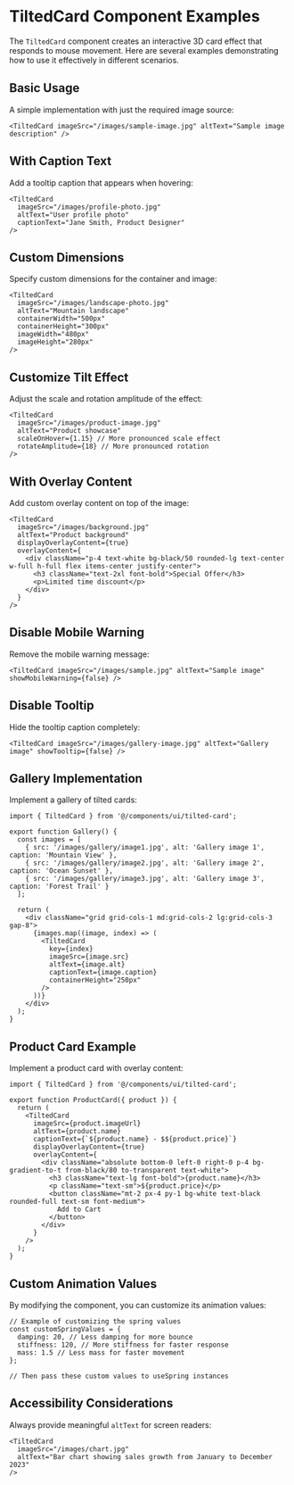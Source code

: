 # TiltedCard Component Examples

The `TiltedCard` component creates an interactive 3D card effect that responds to mouse movement. Here are several examples demonstrating how to use it effectively in different scenarios.

## Basic Usage

A simple implementation with just the required image source:

```tsx
<TiltedCard imageSrc="/images/sample-image.jpg" altText="Sample image description" />
```

## With Caption Text

Add a tooltip caption that appears when hovering:

```tsx
<TiltedCard
  imageSrc="/images/profile-photo.jpg"
  altText="User profile photo"
  captionText="Jane Smith, Product Designer"
/>
```

## Custom Dimensions

Specify custom dimensions for the container and image:

```tsx
<TiltedCard
  imageSrc="/images/landscape-photo.jpg"
  altText="Mountain landscape"
  containerWidth="500px"
  containerHeight="300px"
  imageWidth="480px"
  imageHeight="280px"
/>
```

## Customize Tilt Effect

Adjust the scale and rotation amplitude of the effect:

```tsx
<TiltedCard
  imageSrc="/images/product-image.jpg"
  altText="Product showcase"
  scaleOnHover={1.15} // More pronounced scale effect
  rotateAmplitude={18} // More pronounced rotation
/>
```

## With Overlay Content

Add custom overlay content on top of the image:

```tsx
<TiltedCard
  imageSrc="/images/background.jpg"
  altText="Product background"
  displayOverlayContent={true}
  overlayContent={
    <div className="p-4 text-white bg-black/50 rounded-lg text-center w-full h-full flex items-center justify-center">
      <h3 className="text-2xl font-bold">Special Offer</h3>
      <p>Limited time discount</p>
    </div>
  }
/>
```

## Disable Mobile Warning

Remove the mobile warning message:

```tsx
<TiltedCard imageSrc="/images/sample.jpg" altText="Sample image" showMobileWarning={false} />
```

## Disable Tooltip

Hide the tooltip caption completely:

```tsx
<TiltedCard imageSrc="/images/gallery-image.jpg" altText="Gallery image" showTooltip={false} />
```

## Gallery Implementation

Implement a gallery of tilted cards:

```tsx
import { TiltedCard } from '@/components/ui/tilted-card';

export function Gallery() {
  const images = [
    { src: '/images/gallery/image1.jpg', alt: 'Gallery image 1', caption: 'Mountain View' },
    { src: '/images/gallery/image2.jpg', alt: 'Gallery image 2', caption: 'Ocean Sunset' },
    { src: '/images/gallery/image3.jpg', alt: 'Gallery image 3', caption: 'Forest Trail' }
  ];

  return (
    <div className="grid grid-cols-1 md:grid-cols-2 lg:grid-cols-3 gap-8">
      {images.map((image, index) => (
        <TiltedCard
          key={index}
          imageSrc={image.src}
          altText={image.alt}
          captionText={image.caption}
          containerHeight="250px"
        />
      ))}
    </div>
  );
}
```

## Product Card Example

Implement a product card with overlay content:

```tsx
import { TiltedCard } from '@/components/ui/tilted-card';

export function ProductCard({ product }) {
  return (
    <TiltedCard
      imageSrc={product.imageUrl}
      altText={product.name}
      captionText={`${product.name} - $${product.price}`}
      displayOverlayContent={true}
      overlayContent={
        <div className="absolute bottom-0 left-0 right-0 p-4 bg-gradient-to-t from-black/80 to-transparent text-white">
          <h3 className="text-lg font-bold">{product.name}</h3>
          <p className="text-sm">${product.price}</p>
          <button className="mt-2 px-4 py-1 bg-white text-black rounded-full text-sm font-medium">
            Add to Cart
          </button>
        </div>
      }
    />
  );
}
```

## Custom Animation Values

By modifying the component, you can customize its animation values:

```tsx
// Example of customizing the spring values
const customSpringValues = {
  damping: 20, // Less damping for more bounce
  stiffness: 120, // More stiffness for faster response
  mass: 1.5 // Less mass for faster movement
};

// Then pass these custom values to useSpring instances
```

## Accessibility Considerations

Always provide meaningful `altText` for screen readers:

```tsx
<TiltedCard
  imageSrc="/images/chart.jpg"
  altText="Bar chart showing sales growth from January to December 2023"
/>
```
